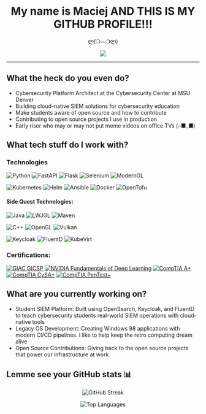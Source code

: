 <div align="center">
  
# My name is Maciej AND THIS IS MY GITHUB PROFILE!!!
  
ლ(❍෴❍ლ)
</div>

<div align="center">
  <img src="https://readme-typing-svg.herokuapp.com/?lines=Cybersecurity+Platform+Architect;Software+Developer;Early+Bird+Fish+Video+Enthusiast;Motorcycle+Builder;Legacy+App+Developer;Builds+SIEMs+and+Stuff;Programming+is+art&font=Fira%20Code&center=true&width=440&height=45&color=7aa2f7&vCenter=true&size=22">
</div>

---
## What the heck do you even do?

- Cybersecurity Platform Architect at the Cybersecurity Center at MSU Denver
- Building cloud-native SIEM solutions for cybersecurity education
- Make students aware of open source and how to contribute
- Contributing to open source projects I use in production
- Early riser who may or may not put meme videos on office TVs (⌐■_■)

## What tech stuff do I work with?

### Technologies

![Python](https://img.shields.io/badge/Python-3776AB?style=for-the-badge&logo=python&logoColor=white)
![FastAPI](https://img.shields.io/badge/FastAPI-009688?style=for-the-badge&logo=fastapi&logoColor=white)
![Flask](https://img.shields.io/badge/Flask-000000?style=for-the-badge&logo=flask&logoColor=white)
![Selenium](https://img.shields.io/badge/Selenium-43B02A?style=for-the-badge&logo=selenium&logoColor=white)
![ModernGL](https://img.shields.io/badge/ModernGL-FF6B35?style=for-the-badge&logo=opengl&logoColor=white)

![Kubernetes](https://img.shields.io/badge/Kubernetes-326CE5?style=for-the-badge&logo=kubernetes&logoColor=white)
![Helm](https://img.shields.io/badge/Helm-0F1689?style=for-the-badge&logo=helm&logoColor=white)
![Ansible](https://img.shields.io/badge/Ansible-EE0000?style=for-the-badge&logo=ansible&logoColor=white)
![Docker](https://img.shields.io/badge/Docker-2496ED?style=for-the-badge&logo=docker&logoColor=white)
![OpenTofu](https://img.shields.io/badge/OpenTofu-FFDA18?style=for-the-badge&logo=opentofu&logoColor=black)

#### Side Quest Technologies:

![Java](https://img.shields.io/badge/Java-ED8B00?style=for-the-badge&logo=openjdk&logoColor=white)
![LWJGL](https://img.shields.io/badge/LWJGL-5382A1?style=for-the-badge&logo=java&logoColor=white)
![Maven](https://img.shields.io/badge/Apache%20Maven-C71A36?style=for-the-badge&logo=apache-maven&logoColor=white)

![C++](https://img.shields.io/badge/C++-00599C?style=for-the-badge&logo=cplusplus&logoColor=white)
![OpenGL](https://img.shields.io/badge/OpenGL-5586A4?style=for-the-badge&logo=opengl&logoColor=white)
![Vulkan](https://img.shields.io/badge/Vulkan-AC162C?style=for-the-badge&logo=vulkan&logoColor=white)

![Keycloak](https://img.shields.io/badge/Keycloak-4D4D4D?style=for-the-badge&logo=keycloak&logoColor=white)
![FluentD](https://img.shields.io/badge/FluentD-0E83C8?style=for-the-badge&logo=fluentd&logoColor=white)
![KubeVirt](https://img.shields.io/badge/KubeVirt-326CE5?style=for-the-badge&logo=kubevirt&logoColor=white)

### Certifications:

[![GIAC GICSP](https://img.shields.io/badge/GIAC-GICSP-blue?style=for-the-badge&logo=sans&logoColor=white)](https://www.credly.com/badges/5b7a467f-78d9-4113-b2d8-ef1554016ff9/linked_in_profile)
[![NVIDIA Fundamentals of Deep Learning](https://img.shields.io/badge/NVIDIA-Deep%20Learning-76B900?style=for-the-badge&logo=nvidia&logoColor=white)](https://learn.nvidia.com/certificates?id=pKPfpdozTNehK71oz4H60g)
[![CompTIA A+](https://img.shields.io/badge/CompTIA-A+-red?style=for-the-badge&logo=comptia&logoColor=white)](https://www.credly.com/earner/earned/share/4230a260-1bae-4a68-bfc4-fe0ea177ec3c)
[![CompTIA CySA+](https://img.shields.io/badge/CompTIA-CySA+-red?style=for-the-badge&logo=comptia&logoColor=white)](https://www.credly.com/badges/91a25c38-06a6-4029-bad8-74009e5bec6a)
[![CompTIA PenTest+](https://img.shields.io/badge/CompTIA-PenTest+-red?style=for-the-badge&logo=comptia&logoColor=white)](https://www.credly.com/badges/e17b96f6-d8e1-4bbc-a72b-0accb7a39709)

## What are you currently working on?

- Student SIEM Platform: Built using OpenSearch, Keycloak, and FluentD to teach cybersecurity students real-world SIEM operations with cloud-native tools
- Legacy OS Development: Creating Windows 98 applications with modern CI/CD pipelines. I like to help keep the retro computing dream alive
- Open Source Contributions: Giving back to the open source projects that power our infrastructure at work

## Lemme see your GitHub stats 📊

<div align="center">

![GitHub Streak](https://github-readme-streak-stats.herokuapp.com/?user=Xata&theme=tokyonight&hide_border=false)

![Top Languages](https://github-readme-stats.vercel.app/api/top-langs/?username=Xata&theme=tokyonight&hide_border=false&include_all_commits=true&count_private=true&layout=compact)

</div>
